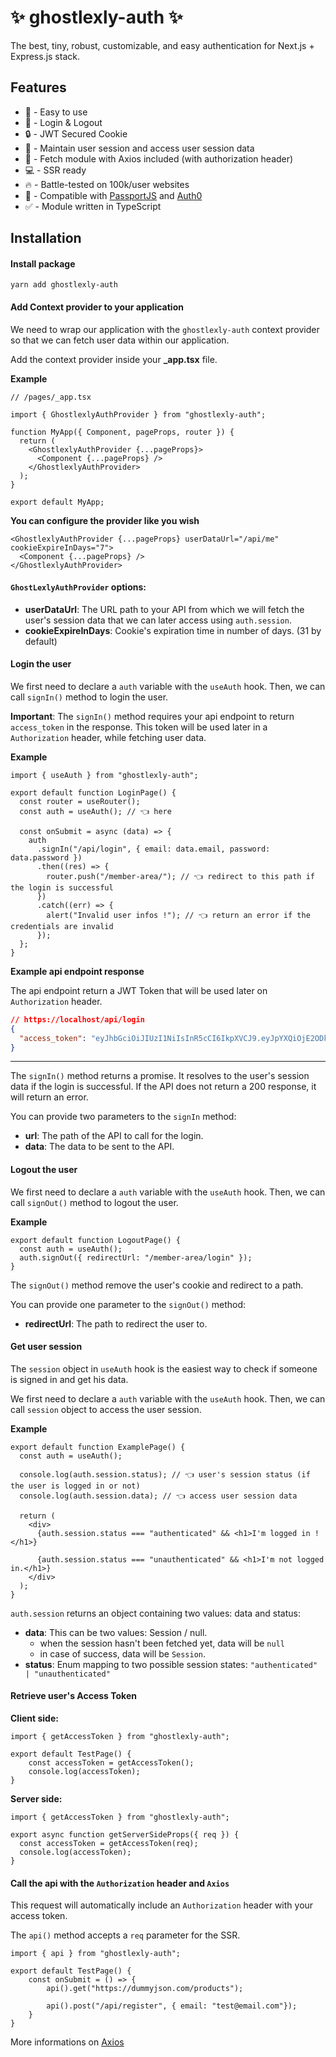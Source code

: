 # ✨ ghostlexly-auth ✨

The best, tiny, robust, customizable, and easy authentication for Next.js + Express.js stack.

## Features

- 🐣 - Easy to use
- 📝 - Login & Logout
- 🔒 - JWT Secured Cookie
- 💅 - Maintain user session and access user session data
- 🤖 - Fetch module with Axios included (with authorization header)
- 💻 - SSR ready
- 🔥 - Battle-tested on 100k/user websites
- 🔑 - Compatible with [PassportJS](https://www.passportjs.org/) and [Auth0](https://auth0.com/)
- ✅ - Module written in TypeScript

## Installation

#### Install package

```
yarn add ghostlexly-auth
```

#### Add Context provider to your application

We need to wrap our application with the `ghostlexly-auth` context provider so that we can fetch user data within our application.

Add the context provider inside your **\_app.tsx** file.

**Example**

```tsx
// /pages/_app.tsx

import { GhostlexlyAuthProvider } from "ghostlexly-auth";

function MyApp({ Component, pageProps, router }) {
  return (
    <GhostlexlyAuthProvider {...pageProps}>
      <Component {...pageProps} />
    </GhostlexlyAuthProvider>
  );
}

export default MyApp;
```

**You can configure the provider like you wish**

```tsx
<GhostlexlyAuthProvider {...pageProps} userDataUrl="/api/me" cookieExpireInDays="7">
  <Component {...pageProps} />
</GhostlexlyAuthProvider>
```

#### `GhostLexlyAuthProvider` options:

- **userDataUrl**: The URL path to your API from which we will fetch the user's session data that we can later access using `auth.session`.
- **cookieExpireInDays**: Cookie's expiration time in number of days. (31 by default)

#### Login the user

We first need to declare a `auth` variable with the `useAuth` hook.
Then, we can call `signIn()` method to login the user.

**Important**: The `signIn()` method requires your api endpoint to return `access_token` in the response.
This token will be used later in a `Authorization` header, while fetching user data.

**Example**

```tsx
import { useAuth } from "ghostlexly-auth";

export default function LoginPage() {
  const router = useRouter();
  const auth = useAuth(); // 👈 here

  const onSubmit = async (data) => {
    auth
      .signIn("/api/login", { email: data.email, password: data.password })
      .then((res) => {
        router.push("/member-area/"); // 👈 redirect to this path if the login is successful
      })
      .catch((err) => {
        alert("Invalid user infos !"); // 👈 return an error if the credentials are invalid
      });
  };
}
```

**Example api endpoint response**

The api endpoint return a JWT Token that will be used later on `Authorization` header.

```json
// https://localhost/api/login
{
  "access_token": "eyJhbGciOiJIUzI1NiIsInR5cCI6IkpXVCJ9.eyJpYXQiOjE2ODkxMTExNDYsImV4cCI6MTY4OTcxNTk0Nn0.-ELIPUuYVfPOL3wXe-yCIU-TsSXUS4DXBuzirfdfTOg"
}
```

---

The `signIn()` method returns a promise.
It resolves to the user's session data if the login is successful.
If the API does not return a 200 response, it will return an error.

You can provide two parameters to the `signIn` method:

- **url**: The path of the API to call for the login.
- **data**: The data to be sent to the API.

#### Logout the user

We first need to declare a `auth` variable with the `useAuth` hook.
Then, we can call `signOut()` method to logout the user.

**Example**

```tsx
export default function LogoutPage() {
  const auth = useAuth();
  auth.signOut({ redirectUrl: "/member-area/login" });
}
```

The `signOut()` method remove the user's cookie and redirect to a path.

You can provide one parameter to the `signOut()` method:

- **redirectUrl**: The path to redirect the user to.

#### Get user session

The `session` object in `useAuth` hook is the easiest way to check if someone is signed in and get his data.

We first need to declare a `auth` variable with the `useAuth` hook.
Then, we can call `session` object to access the user session.

**Example**

```tsx
export default function ExamplePage() {
  const auth = useAuth();

  console.log(auth.session.status); // 👈 user's session status (if the user is logged in or not)
  console.log(auth.session.data); // 👈 access user session data

  return (
    <div>
      {auth.session.status === "authenticated" && <h1>I'm logged in !</h1>}

      {auth.session.status === "unauthenticated" && <h1>I'm not logged in.</h1>}
    </div>
  );
}
```

`auth.session` returns an object containing two values: data and status:

- **data**: This can be two values: Session / null.
  - when the session hasn't been fetched yet, data will be `null`
  - in case of success, data will be `Session`.
- **status**: Enum mapping to two possible session states: `"authenticated" | "unauthenticated"`

#### Retrieve user's Access Token

**Client side:**

```tsx
import { getAccessToken } from "ghostlexly-auth";

export default TestPage() {
    const accessToken = getAccessToken();
    console.log(accessToken);
}
```

**Server side:**

```tsx
import { getAccessToken } from "ghostlexly-auth";

export async function getServerSideProps({ req }) {
  const accessToken = getAccessToken(req);
  console.log(accessToken);
}
```

#### Call the api with the `Authorization` header and `Axios`

This request will automatically include an `Authorization` header with your access token.

The `api()` method accepts a `req` parameter for the SSR.

```tsx
import { api } from "ghostlexly-auth";

export default TestPage() {
    const onSubmit = () => {
        api().get("https://dummyjson.com/products");

        api().post("/api/register", { email: "test@email.com"});
    }
}
```

More informations on [Axios](https://github.com/axios/axios)
